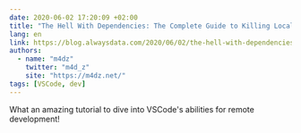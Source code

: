 ```yaml
---
date: 2020-06-02 17:20:09 +02:00
title: "The Hell With Dependencies: The Complete Guide to Killing Local Dev Environments"
lang: en
link: https://blog.alwaysdata.com/2020/06/02/the-hell-with-dependencies-the-complete-guide-to-killing-local-dev-environments/
authors:
  - name: "m4dz"
    twitter: "m4d_z"
    site: "https://m4dz.net/"
tags: [VSCode, dev]
---
```


What an amazing tutorial to dive into VSCode's abilities for remote development!